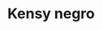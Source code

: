 ---
title: Kensy negro
date: 
draft: false

# descripcion
description : Conjunto de aros y dije de plata con cristal y marquesita

materials: Plata 925

color: 

dimensions: 1,3cm x 2,5cm (dije) - 1,3cm x 2,7cm (aros)

code: 06-18-1054

type: "Conjuntos"

categories: []

price: $15.000,00

price_eftvo: $12.750,00

# Images
# first image will be shown in the product page
images:
  # - image: "images/path_to_image"
  # La ubicacion de las imagenes es imagenes/Conjuntos/Conjuntos.Aros y Dije/06-18-1054-kensy-negro
  - image: "./images/conjuntos/aros_y_dije/06-18-1054-kensy-negro_a.jpg"
  - image: "./images/conjuntos/aros_y_dije/06-18-1054-kensy-negro_b.jpg"
---
